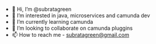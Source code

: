 - 👋 Hi, I’m @subratagreen
- 👀 I’m interested in java, microservices and camunda dev
- 🌱 I’m currently learning camunda
- 💞️ I’m looking to collaborate on camunda pluggins
- 📫 How to reach me - subratagreen@gmail.com

<!---
subratagreen/subratagreen is a ✨ special ✨ repository because its `README.md` (this file) appears on your GitHub profile.
You can click the Preview link to take a look at your changes.
--->
